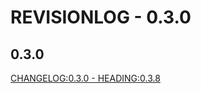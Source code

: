 # REVISIONLOG - 0.3.0

## 0.3.0
[CHANGELOG:0.3.0 - HEADING:0.3.8](Architecture/CHANGELOGS/0.3.0/CHANGELOG.md)
